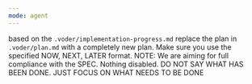 ```yaml
---
mode: agent
---
```


based on the `.voder/implementation-progress.md` replace the plan in `.voder/plan.md` with a completely new plan.
Make sure you use the specified NOW, NEXT, LATER format.
NOTE: We are aiming for full compliance with the SPEC. Nothing disabled.
DO NOT SAY WHAT HAS BEEN DONE. JUST FOCUS ON WHAT NEEDS TO BE DONE
